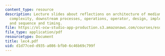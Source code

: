 ```yaml
---
content_type: resource
description: Lecture slides about reflections on architecture of medium systems, architecture,
  complexity, downstream processes, operations, operator, design, implementation,
  and sequence and timing.
file: https://ol-ocw-studio-app-production.s3.amazonaws.com/courses/esd-34-system-architecture-january-iap-2007/d1d77cedd935a086bfb06c46b69c799f_lec4.pdf
file_type: application/pdf
resourcetype: Document
title: lec4.pdf
uid: d1d77ced-d935-a086-bfb0-6c46b69c799f
---
```

